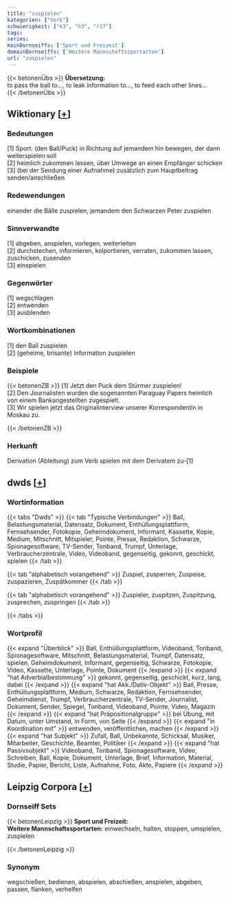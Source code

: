 ```yaml
---
title: "zuspielen"
kategorien: ["Verb"]
schwierigkeit: ["k3", "h3", "r17"]
tags:
series:
mainDornseiffs: ['Sport und Freizeit']
domainDornseiffs: ['Weitere Mannschaftssportarten']
url: "zuspielen"
---
```


{{< betonenÜbs >}}
**Übersetzung:**  
to pass the ball to..., to leak information to..., to feed each other lines...  
{{< /betonenÜbs >}}

## Wiktionary [[+](https://de.wiktionary.org/wiki/zuspielen)]

### Bedeutungen
[1] Sport: (den Ball/Puck) in Richtung auf jemandem hin bewegen, der dann weiterspielen soll  
[2] heimlich zukommen lassen, über Umwege an einen Empfänger schicken  
[3] (bei der Sendung einer Aufnahme) zusätzlich zum Hauptbeitrag senden/anschließen  

### Redewendungen
einander die Bälle zuspielen, jemandem den Schwarzen Peter zuspielen  

### Sinnverwandte
[1] abgeben, anspielen, vorlegen, weiterleiten  
[2] durchstechen, informieren, kolportieren, verraten, zukommen lassen, zuschicken, zusenden  
[3] einspielen  

### Gegenwörter
[1] wegschlagen  
[2] entwenden  
[3] ausblenden  

### Wortkombinationen
[1] den Ball zuspielen  
[2] (geheime, brisante) Information zuspielen  

### Beispiele
{{< betonenZB >}}
[1] Jetzt den Puck dem Stürmer zuspielen!  
[2] Den Journalisten wurden die sogenannten Paraguay Papers heimlich von einem Bankangestellten zugespielt.  
[3] Wir spielen jetzt das Originalinterview unserer Korrespondentin in Moskau zu.  

{{< /betonenZB >}}
### Herkunft
Derivation (Ableitung) zum Verb spielen mit dem Derivatem zu-[1]  



## dwds [[+](https://www.dwds.de/wb/zuspielen)]

### Wortinformation
{{< tabs "Dwds" >}}
{{< tab "Typische Verbindungen" >}}
Ball, Belastungsmaterial, Datensatz, Dokument, Enthüllungsplattform, Fernsehsender, Fotokopie, Geheimdokument, Informant, Kassette, Kopie, Medium, Mitschnitt, Mitspieler, Pointe, Presse, Redaktion, Schwarze, Spionagesoftware, TV-Sender, Tonband, Trumpf, Unterlage, Verbraucherzentrale, Video, Videoband, gegenseitig, gekonnt, geschickt, spielen
{{< /tab >}}

{{< tab "alphabetisch vorangehend" >}}
Zuspiel, zusperren, Zuspeise, zuspazieren, Zuspätkommer
{{< /tab >}}

{{< tab "alphabetisch vorangehend" >}}
Zuspieler, zuspitzen, Zuspitzung, zusprechen, zuspringen
{{< /tab >}}

{{< /tabs >}}

### Wortprofil
{{< expand "Überblick" >}} Ball, Enthüllungsplattform, Videoband, Tonband, Spionagesoftware, Mitschnitt, Belastungsmaterial, Trumpf, Datensatz, spielen, Geheimdokument, Informant, gegenseitig, Schwarze, Fotokopie, Video, Kassette, Unterlage, Pointe, Dokument {{< /expand >}}
{{< expand "hat Adverbialbestimmung" >}} gekonnt, gegenseitig, geschickt, kurz, lang, dabei {{< /expand >}}
{{< expand "hat Akk./Dativ-Objekt" >}} Ball, Presse, Enthüllungsplattform, Medium, Schwarze, Redaktion, Fernsehsender, Geheimdienst, Trumpf, Verbraucherzentrale, TV-Sender, Journalist, Dokument, Sender, Spiegel, Tonband, Videoband, Pointe, Video, Magazin {{< /expand >}}
{{< expand "hat Präpositionalgruppe" >}} bei Übung, mit Datum, unter Umstand, in Form, von Seite {{< /expand >}}
{{< expand "in Koordination mit" >}} entwenden, veröffentlichen, machen {{< /expand >}}
{{< expand "hat Subjekt" >}} Zufall, Ball, Unbekannte, Schicksal, Musiker, Mitarbeiter, Geschichte, Beamter, Politiker {{< /expand >}}
{{< expand "hat Passivsubjekt" >}} Videoband, Tonband, Spionagesoftware, Video, Schreiben, Ball, Kopie, Dokument, Unterlage, Brief, Information, Material, Studie, Papier, Bericht, Liste, Aufnahme, Foto, Akte, Papiere {{< /expand >}}

## Leipzig Corpora [[+](https://corpora.uni-leipzig.de/en/res?word=zuspielen&corpusId=deu_newscrawl-public_2018)]

### Dornseiff Sets
{{< betonenLeipzig >}}
**Sport und Freizeit:**  
**Weitere Mannschaftssportarten:** einwechseln, halten, stoppen, umspielen, zuspielen  

{{< /betonenLeipzig >}}

### Synonym
wegschießen, bedienen, abspielen, abschießen, anspielen, abgeben, passen, flanken, verhelfen


